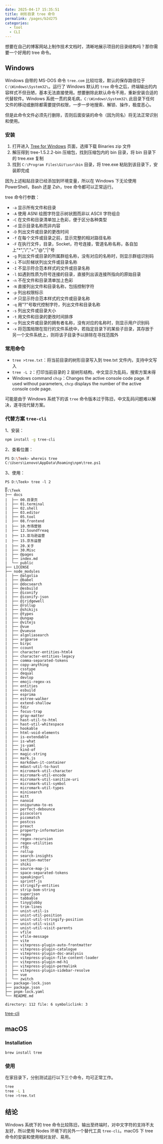 ```yaml
---
date: 2025-04-17 15:35:51
title: 树形目录 tree 命令
permalink: /pages/b2d275
categories:
  - tool
  - CLI
---
```


想要在自己的博客网站上制作技术文档时，清晰地展示项目的目录结构吗？那你需要一个好用的 tree 命令。

<!-- more -->

## Windows

Windows 自带的 MS-DOS 命令 `tree.com` 比较垃圾，默认的保存路径位于 `C:\Windows\System32\`。运行了 Windows 默认的 `tree` 命令之后，终端输出的内容样式不但丑陋，基本无法直接使用。想要删除此默认命令不用，重新安装合适的代替软件。Windows 系统一贯的臭毛病，`C:\Windows\System32\` 此目录下任何文件的移动或删除都需要提供权限，一步一步地搜索、解锁、操作，极度恶心。

但是此命令文件必须先行删除，否则后面安装的命令（因为同名）将无法正常识别和使用。

### 安装

1. 打开进入 [Tree for Windows](https://sourceforge.net/projects/gnuwin32/) 页面，选择下载 Binaries zip 文件
2. 解压得到 tree-1.5.2.2-bin 压缩包，找到压缩包内的 bin 目录，将 bin 目录下的 tree.exe 复制
3. 找到 `C:\Program Files\Git\usr\bin` 目录，将 tree.exe 粘贴到该目录下，安装即完成

因为上述粘贴目录已经添加到环境变量，所以在 Windows 下无论使用 PowerShell，Bash 还是 Zsh，tree 命令都可以正常运行。

tree 命令行参数：

- `-a` 显示所有文件和目录
- `-A` 使用 ASNI 绘图字符显示树状图而非以 ASCII 字符组合
- `-C` 在文件和目录清单加上色彩，便于区分各种类型
- `-d` 显示目录名称而非内容
- `-D` 列出文件或目录的更改时间
- `-f` 在每个文件或目录之前，显示完整的相对路径名称
- `-F` 在执行文件，目录，Socket，符号连接，管道名称名称，各自加上"\*","/","=","@","|"号
- `-g` 列出文件或目录的所属群组名称，没有对应的名称时，则显示群组识别码
- `-i` 不以阶梯状列出文件或目录名称
- `-I` 不显示符合范本样式的文件或目录名称
- `-l` 如遇到性质为符号连接的目录，直接列出该连接所指向的原始目录
- `-n` 不在文件和目录清单加上色彩
- `-N` 直接列出文件和目录名称，包括控制字符
- `-p` 列出权限标示
- `-P` 只显示符合范本样式的文件或目录名称
- `-q` 用"?"号取代控制字符，列出文件和目录名称
- `-s` 列出文件或目录大小
- `-t` 用文件和目录的更改时间排序
- `-u` 列出文件或目录的拥有者名称，没有对应的名称时，则显示用户识别码
- `-x` 将范围局限在现行的文件系统中，若指定目录下的某些子目录，其存放于另一个文件系统上，则将该子目录予以排除在寻找范围外

### 常用命令

- `tree >tree.txt`：将当前目录的树形目录写入到 tree.txt 文件内，支持中文写入
- `tree -L 2`：打印当前目录的 2 层树形结构，中文显示为乱码，搜索方案未得
- Windows command `chcp`：Changes the active console code page. If used without parameters, `chcp` displays the number of the active console code page.

可能是由于 Windows 系统下的该 `tree` 命令版本过于陈旧，中文乱码问题难以解决，遂寻找代替方案。

### 代替方案 `tree-cli`

1、安装：

```sh
npm install -g tree-cli
```

2、查看位置：

```sh
PS D:\Teek> whereis tree
C:\Users\Lenovo\AppData\Roaming\npm\tree.ps1
```

3、使用：

```
PS D:\Teek> tree -l 2
▁
D:\Teek
├── docs
|  ├── 00.目录页
|  ├── 01.terminal
|  ├── 02.shell
|  ├── 03.editor
|  ├── 05.tool
|  ├── 08.frontend
|  ├── 10.市场营销
|  ├── 12.Soundfreaq
|  ├── 13.亚马逊运营
|  ├── 15.京东运营
|  ├── 20.关于
|  ├── 30.Misc
|  ├── @pages
|  ├── index.md
|  └── public
├── LICENSE
├── node_modules
|  ├── @algolia
|  ├── @babel
|  ├── @docsearch
|  ├── @esbuild
|  ├── @iconify
|  ├── @iconify-json
|  ├── @jridgewell
|  ├── @rollup
|  ├── @shikijs
|  ├── @types
|  ├── @ungap
|  ├── @vitejs
|  ├── @vue
|  ├── @vueuse
|  ├── algoliasearch
|  ├── argparse
|  ├── birpc
|  ├── ccount
|  ├── character-entities-html4
|  ├── character-entities-legacy
|  ├── comma-separated-tokens
|  ├── copy-anything
|  ├── csstype
|  ├── dequal
|  ├── devlop
|  ├── emoji-regex-xs
|  ├── entities
|  ├── esbuild
|  ├── esprima
|  ├── estree-walker
|  ├── extend-shallow
|  ├── fdir
|  ├── focus-trap
|  ├── gray-matter
|  ├── hast-util-to-html
|  ├── hast-util-whitespace
|  ├── hookable
|  ├── html-void-elements
|  ├── is-extendable
|  ├── is-what
|  ├── js-yaml
|  ├── kind-of
|  ├── magic-string
|  ├── mark.js
|  ├── markdown-it-container
|  ├── mdast-util-to-hast
|  ├── micromark-util-character
|  ├── micromark-util-encode
|  ├── micromark-util-sanitize-uri
|  ├── micromark-util-symbol
|  ├── micromark-util-types
|  ├── minisearch
|  ├── mitt
|  ├── nanoid
|  ├── oniguruma-to-es
|  ├── perfect-debounce
|  ├── picocolors
|  ├── picomatch
|  ├── postcss
|  ├── preact
|  ├── property-information
|  ├── regex
|  ├── regex-recursion
|  ├── regex-utilities
|  ├── rfdc
|  ├── rollup
|  ├── search-insights
|  ├── section-matter
|  ├── shiki
|  ├── source-map-js
|  ├── space-separated-tokens
|  ├── speakingurl
|  ├── sprintf-js
|  ├── stringify-entities
|  ├── strip-bom-string
|  ├── superjson
|  ├── tabbable
|  ├── tinyglobby
|  ├── trim-lines
|  ├── unist-util-is
|  ├── unist-util-position
|  ├── unist-util-stringify-position
|  ├── unist-util-visit
|  ├── unist-util-visit-parents
|  ├── vfile
|  ├── vfile-message
|  ├── vite
|  ├── vitepress-plugin-auto-frontmatter
|  ├── vitepress-plugin-catalogue
|  ├── vitepress-plugin-doc-analysis
|  ├── vitepress-plugin-file-content-loader
|  ├── vitepress-plugin-md-h1
|  ├── vitepress-plugin-permalink
|  ├── vitepress-plugin-sidebar-resolve
|  ├── vue
|  └── zwitch
├── package-lock.json
├── package.json
├── pnpm-lock.yaml
└── README.md

directory: 112 file: 6 symboliclink: 3

```

[tree-cli](https://www.npmjs.com/package/tree-cli)

## macOS

### Installation

```sh
brew install tree
```

### 使用

在家目录下，分别测试运行以下三个命令，均可正常工作。

```sh
tree
tree -L 1
tree >tree.txt
```

## 结论

Windows 系统下的 tree 命令比较陈旧，输出至终端时，对中文字符的支持不太友好，所以使用 Nodes 环境下的另外一个替代工具 `tree-cli`。macOS 下 tree 命令的安装和使用相对友好、易用。
